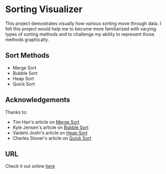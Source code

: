 # Sorting Visualizer

This project demostrates visually how various sorting move through data. I felt this project would help me to become more familiarized with varying types of sorting methods and to challenge my ability to represent those methods graphically.

## Sort Methods

- Merge Sort
- Bubble Sort
- Heap Sort
- Quick Sort

## Acknowledgements

Thanks to:

- Tim Han's article on [Merge Sort](https://medium.com/javascript-in-plain-english/javascript-merge-sort-3205891ac060)
- Kyle Jensen's article on [Bubble Sort](https://medium.com/javascript-algorithms/javascript-algorithms-bubble-sort-3d27f285c3b2)
- Vaidehi Joshi's article on [Heap Sort](https://medium.com/basecs/heapify-all-the-things-with-heap-sort-55ee1c93af82)
- Charles Stover's article on [Quick Sort](https://medium.com/@Charles_Stover/implementing-quicksort-in-javascript-8044a8e2bf39)

## URL

Check it out online [here](https://ericksen-github.github.io/sorting_project/)
